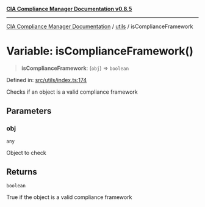 [**CIA Compliance Manager Documentation v0.8.5**](../../README.md)

***

[CIA Compliance Manager Documentation](../../modules.md) / [utils](../README.md) / isComplianceFramework

# Variable: isComplianceFramework()

> **isComplianceFramework**: (`obj`) => `boolean`

Defined in: [src/utils/index.ts:174](https://github.com/Hack23/cia-compliance-manager/blob/3ae0301247f765ba03c8c0fe645db4718bb8af76/src/utils/index.ts#L174)

Checks if an object is a valid compliance framework

## Parameters

### obj

`any`

Object to check

## Returns

`boolean`

True if the object is a valid compliance framework
